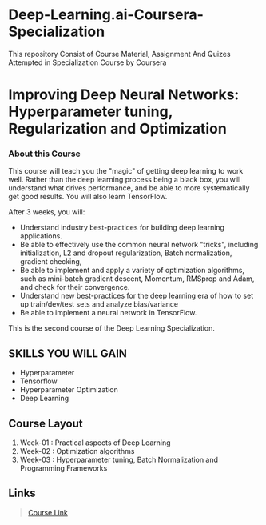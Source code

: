 # Deep-Learning.ai-Coursera-Specialization
 This repository Consist of Course Material, Assignment And Quizes Attempted in Specialization Course by Coursera 

# Improving Deep Neural Networks: Hyperparameter tuning, Regularization and Optimization
### About this Course
This course will teach you the "magic" of getting deep learning to work well. Rather than the deep learning process being a black box, you will understand what drives performance, and be able to more systematically get good results. You will also learn TensorFlow. 

After 3 weeks, you will: 
- Understand industry best-practices for building deep learning applications. 
- Be able to effectively use the common neural network "tricks", including initialization, L2 and dropout regularization, Batch normalization, gradient checking, 
- Be able to implement and apply a variety of optimization algorithms, such as mini-batch gradient descent, Momentum, RMSprop and Adam, and check for their convergence. 
- Understand new best-practices for the deep learning era of how to set up train/dev/test sets and analyze bias/variance
- Be able to implement a neural network in TensorFlow. 

This is the second course of the Deep Learning Specialization.

## SKILLS YOU WILL GAIN
* Hyperparameter
* Tensorflow
* Hyperparameter Optimization
* Deep Learning

## Course Layout
1. Week-01 : Practical aspects of Deep Learning
2. Week-02 : Optimization algorithms
3. Week-03 : Hyperparameter tuning, Batch Normalization and Programming Frameworks

## Links
> [Course Link](https://www.coursera.org/learn/deep-neural-network?specialization=deep-learning)